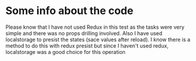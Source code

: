 # Some info about the code

Please know that I have not used Redux in this test as the tasks were very simple and there was no props drilling involved.
Also I have used localstorage to presist the states (sace values after reload). I know there is a method to do this with redux presist but since I haven't used redux, localstorage was a good choice for this operation
